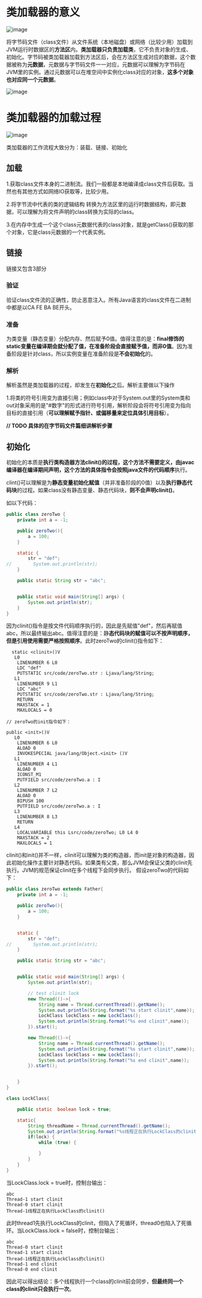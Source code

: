 # 类加载器的意义

![image](https://user-images.githubusercontent.com/48977889/149285835-161075af-93f4-448c-833b-5e5537b12e47.png)

将字节码文件（class文件）从文件系统（本地磁盘）或网络（比较少用）加载到 JVM运行时数据区的**方法区**内。**类加载器只负责加载类**，它不负责对象的生成、初始化。字节码被类加载器加载到方法区后，会在方法区生成对应的数据，这个数据被称为**元数据**，元数据与字节码文件一一对应，元数据可以理解为字节码在JVM里的实例。通过元数据可以在堆空间中实例化class对应的对象，**这多个对象也对应同一个元数据**。

![image](https://user-images.githubusercontent.com/48977889/149287816-a336982f-56d3-43b4-9d4a-955c3bd2084c.png)

# 类加载器的加载过程

![image](https://user-images.githubusercontent.com/48977889/149289819-fa7f172e-87a7-472a-ba7b-930012dc9ad0.png)

类加载器的工作流程大致分为：装载、链接、初始化

## 加载

1.获取class文件本身的二进制流。我们一般都是本地编译成class文件后获取。当然也有其他方式如网络IO获取等，比较少用。

2.将字节流中代表的类的逻辑结构 转换为方法区里的运行时数据结构，即元数据，可以理解为将文件声明的class转换为实际的class。

3.在内存中生成一个这个class元数据代表的class对象，就是getClass()获取的那个对象，它是class元数据的一个代表实例。

## 链接

链接又包含3部分

### 验证

验证class文件流的正确性，防止恶意注入。所有Java语言的class文件在二进制中都是以CA FE BA BE开头。

### 准备

为类变量（静态变量）分配内存、然后赋予0值。值得注意的是：**final修饰的static变量在编译期会就分配了值，在准备阶段会直接赋予值，而非0值**。因为准备阶段是针对class，所以实例变量在准备阶段是**不会初始化**的。

### 解析

解析虽然是类加载器的过程，却发生在**初始化**之后。解析主要做以下操作

1.将类的符号引用变为直接引用；例如class中对于System.out里的System类和out对象采用的是"#数字"的形式进行符号引用，解析阶段会将符号引用变为指向目标的直接引用（**可以理解赋予指针、或偏移量来定位具体引用目标**）。

**// TODO 具体的在字节码文件篇细讲解析步骤**

## 初始化

初始化的本质是**执行类构造器方法clinit()**的过程，这个方法不需要定义，由javac编译器在编译期间声明，这个方法的具体指令会**按照java文件的代码顺序**执行。

clint()可以理解是为**静态变量初始化赋值**（并非准备阶段的0值）以及**执行静态代码块**的过程。如果class没有静态变量、静态代码块，**则不会声明clinit()**。

如以下代码：

```java
public class zeroTwo {
    private int a = -1;

    public zeroTwo(){
        a = 100;
    }

    static {
        str = "def";
//        System.out.println(str);
    }

    public static String str = "abc";


    public static void main(String[] args) {
        System.out.println(str);
    }
}
```

因为clinit()指令是按文件代码顺序执行的，因此是先赋值"def"，然后再赋值abc，所以最终输出abc。值得注意的是：静**态代码块的赋值可以不按声明顺序，但是引用使用需要严格按照顺序**。此时zeroTwo的clinit()指令如下：

```
  static <clinit>()V
   L0
    LINENUMBER 6 L0
    LDC "def"
    PUTSTATIC src/code/zeroTwo.str : Ljava/lang/String;
   L1
    LINENUMBER 9 L1
    LDC "abc"
    PUTSTATIC src/code/zeroTwo.str : Ljava/lang/String;
    RETURN
    MAXSTACK = 1
    MAXLOCALS = 0
    
// zeroTwo的init指令如下：

public <init>()V
   L0
    LINENUMBER 6 L0
    ALOAD 0
    INVOKESPECIAL java/lang/Object.<init> ()V
   L1
    LINENUMBER 4 L1
    ALOAD 0
    ICONST_M1
    PUTFIELD src/code/zeroTwo.a : I
   L2
    LINENUMBER 7 L2
    ALOAD 0
    BIPUSH 100
    PUTFIELD src/code/zeroTwo.a : I
   L3
    LINENUMBER 8 L3
    RETURN
   L4
    LOCALVARIABLE this Lsrc/code/zeroTwo; L0 L4 0
    MAXSTACK = 2
    MAXLOCALS = 1
```

clinit()和init()并不一样，clinit可以理解为类的构造器，而init是对象的构造器，因此初始化操作主要针对静态代码。如果类有父类，那么JVM会保证父类的clinit先执行。JVM的规范保证clinit在多个线程下会同步执行。 假设zeroTwo的代码如下：

```java
public class zeroTwo extends Father{
    private int a = -1;

    public zeroTwo(){
        a = 100;
    }


    static {
        str = "def";
//        System.out.println(str);
    }

    public static String str = "abc";


    public static void main(String[] args) {
        System.out.println(str);

        // test clinit lock
        new Thread(()->{
            String name = Thread.currentThread().getName();
            System.out.println(String.format("%s start clinit",name));
            LockClass lockClass = new LockClass();
            System.out.println(String.format("%s end clinit",name));
        }).start();

        new Thread(()->{
            String name = Thread.currentThread().getName();
            System.out.println(String.format("%s start clinit",name));
            LockClass lockClass = new LockClass();
            System.out.println(String.format("%s end clinit",name));
        }).start();


    }
}

class LockClass{

    public static  boolean lock = true;

    static{
        String threadName = Thread.currentThread().getName();
        System.out.println(String.format("%s线程正在执行LockClass的clinit()",threadName));
        if(lock) {
            while (true) {

            }
        }
    }
}

```

当LockClass.lock = true时，控制台输出：

```
abc
Thread-1 start clinit
Thread-0 start clinit
Thread-1线程正在执行LockClass的clinit()
```

此时thread1先执行LockClass的clinit，但陷入了死循环，thread0也陷入了死循环。当LockClass.lock = false时，控制台输出：

```
abc
Thread-0 start clinit
Thread-1 start clinit
Thread-1线程正在执行LockClass的clinit()
Thread-1 end clinit
Thread-0 end clinit
```

因此可以得出结论：多个线程执行一个class的clinit前会同步，**但最终同一个class的clinit只会执行一次**。
